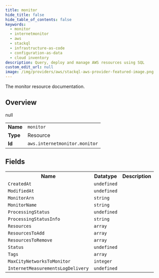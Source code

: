 ```yaml
---
title: monitor
hide_title: false
hide_table_of_contents: false
keywords:
  - monitor
  - internetmonitor
  - aws
  - stackql
  - infrastructure-as-code
  - configuration-as-data
  - cloud inventory
description: Query, deploy and manage AWS resources using SQL
custom_edit_url: null
image: /img/providers/aws/stackql-aws-provider-featured-image.png
---
```

The monitor resource documentation.

## Overview
<table><tbody>
<tr><td><b>Name</b></td><td><code>monitor</code></td></tr>
<tr><td><b>Type</b></td><td>Resource</td></tr>
null
<tr><td><b>Id</b></td><td><code>aws.internetmonitor.monitor</code></td></tr>
</tbody></table>

## Fields
<table><tbody>
<tr><th>Name</th><th>Datatype</th><th>Description</th></tr>
<tr><td><code>CreatedAt</code></td><td><code>undefined</code></td><td></td></tr><tr><td><code>ModifiedAt</code></td><td><code>undefined</code></td><td></td></tr><tr><td><code>MonitorArn</code></td><td><code>string</code></td><td></td></tr><tr><td><code>MonitorName</code></td><td><code>string</code></td><td></td></tr><tr><td><code>ProcessingStatus</code></td><td><code>undefined</code></td><td></td></tr><tr><td><code>ProcessingStatusInfo</code></td><td><code>string</code></td><td></td></tr><tr><td><code>Resources</code></td><td><code>array</code></td><td></td></tr><tr><td><code>ResourcesToAdd</code></td><td><code>array</code></td><td></td></tr><tr><td><code>ResourcesToRemove</code></td><td><code>array</code></td><td></td></tr><tr><td><code>Status</code></td><td><code>undefined</code></td><td></td></tr><tr><td><code>Tags</code></td><td><code>array</code></td><td></td></tr><tr><td><code>MaxCityNetworksToMonitor</code></td><td><code>integer</code></td><td></td></tr><tr><td><code>InternetMeasurementsLogDelivery</code></td><td><code>undefined</code></td><td></td></tr>
</tbody></table>